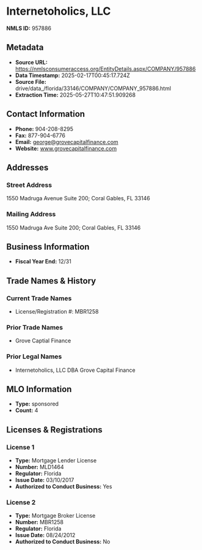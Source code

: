 # Internetoholics, LLC

**NMLS ID:** 957886

## Metadata
- **Source URL:** https://nmlsconsumeraccess.org/EntityDetails.aspx/COMPANY/957886
- **Data Timestamp:** 2025-02-17T00:45:17.724Z
- **Source File:** drive/data_/florida/33146/COMPANY/COMPANY_957886.html
- **Extraction Time:** 2025-05-27T10:47:51.909268

## Contact Information
- **Phone:** 904-208-8295
- **Fax:** 877-904-6776
- **Email:** george@grovecapitalfinance.com
- **Website:** www.grovecapitalfinance.com

## Addresses
### Street Address
1550 Madruga Avenue Suite 200; Coral Gables, FL 33146

### Mailing Address
1550 Madruga Ave Suite 200; Coral Gables, FL 33146

## Business Information
- **Fiscal Year End:** 12/31

## Trade Names & History
### Current Trade Names
- License/Registration #: MBR1258

### Prior Trade Names
- Grove Captial Finance

### Prior Legal Names
- Internetoholics, LLC DBA Grove Capital Finance

## MLO Information
- **Type:** sponsored
- **Count:** 4

## Licenses & Registrations

### License 1
- **Type:** Mortgage Lender License
- **Number:** MLD1464
- **Regulator:** Florida
- **Issue Date:** 03/10/2017
- **Authorized to Conduct Business:** Yes

### License 2
- **Type:** Mortgage Broker License
- **Number:** MBR1258
- **Regulator:** Florida
- **Issue Date:** 08/24/2012
- **Authorized to Conduct Business:** No
